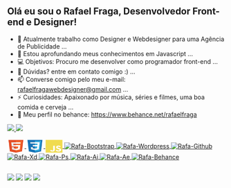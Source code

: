 ## Olá eu sou o Rafael Fraga, Desenvolvedor Front-end e Designer!

- 🔭 Atualmente trabalho como Designer e Webdesigner para uma Agência de Publicidade ...
- 🌱 Estou aprofundando meus conhecimentos em Javascript ...
- 💻 Objetivos: Procuro me desenvolver como programador front-end ...
- 💬 Dúvidas? entre em contato comigo :) ...
- 📫 Converse comigo pelo meu e-mail: rafaelfragawebdesigner@gmail.com ...
- ⚡ Curiosidades: Apaixonado por música, séries e filmes, uma boa comida e cerveja ...
- 🎨 Meu perfil no behance: https://www.behance.net/rafaelfraga

<div align="left">
  <a href="https://github.com/rafaelfragawebdesigner">
  <img height="180em" src="https://github-readme-stats.vercel.app/api?username=rafaelfragawebdesigner&show_icons=true&theme=dark&include_all_commits=true&count_private=true"/>
  <img height="180em" src="https://github-readme-stats.vercel.app/api/top-langs/?username=rafaelfragawebdesigner&layout=compact&langs_count=7&theme=dark"/>
</div>
  
<div style="display: inline_block"><br>

 <img align="center" alt="Rafa-HTML" height="30" width="40" src="https://raw.githubusercontent.com/devicons/devicon/master/icons/html5/html5-original.svg">
 <img align="center" alt="Rafa-CSS" height="30" width="40" src="https://raw.githubusercontent.com/devicons/devicon/master/icons/css3/css3-original.svg">
 <img align="center" alt="Rafa-Js" height="30" width="40" src="https://raw.githubusercontent.com/devicons/devicon/master/icons/javascript/javascript-plain.svg">
 <img align="center" alt=Rafa-Bootstrap height="30" width="40" src="https://cdn.jsdelivr.net/gh/devicons/devicon/icons/bootstrap/bootstrap-plain.svg" />
 <img align="center" alt=Rafa-Wordpress height="30" width="40" src="https://cdn.jsdelivr.net/gh/devicons/devicon/icons/wordpress/wordpress-original.svg" />
 <img align="center" alt=Rafa-Github height="30" width="40" src="https://cdn.jsdelivr.net/gh/devicons/devicon/icons/github/github-original.svg" />
 <img align="center" alt=Rafa-Xd height="30" width="40" src="https://cdn.jsdelivr.net/gh/devicons/devicon/icons/xd/xd-plain.svg" />
 <img align="center" alt=Rafa-Ps height="30" width="40" src="https://cdn.jsdelivr.net/gh/devicons/devicon/icons/photoshop/photoshop-plain.svg" />
 <img align="center" alt=Rafa-Ai height="30" width="40" src="https://cdn.jsdelivr.net/gh/devicons/devicon/icons/illustrator/illustrator-plain.svg" />
 <img align="center" alt=Rafa-Ae height="30" width="40" src="https://cdn.jsdelivr.net/gh/devicons/devicon/icons/aftereffects/aftereffects-original.svg" />
 <img align="center" alt=Rafa-Behance height="30" width="40" src="https://cdn.jsdelivr.net/gh/devicons/devicon/icons/behance/behance-original.svg" /
</div>
  
  ##
  
<div>
<a href="https://instagram.com/rfraga_web" target="_blank"><img src="https://img.shields.io/badge/-Instagram-%23E4405F?style=for-the-badge&logo=instagram&logoColor=white" target="_blank"></a>
<a href="https://wa.me/5551998154767" target="_blank"><img src="https://img.shields.io/badge/WhatsApp-25D366?style=for-the-badge&logo=whatsapp&logoColor=white" target="_blank"></a> 
<a href = "mailto:rafaelfragawebdesigner@gmail.com"><img src="https://img.shields.io/badge/-Gmail-%23333?style=for-the-badge&logo=gmail&logoColor=white" target="_blank"></a>
<a href="https://www.linkedin.com/in/rafael-fraga-79804a78/" target="_blank"><img src="https://img.shields.io/badge/-LinkedIn-%230077B5?style=for-the-badge&logo=linkedin&logoColor=white" target="_blank"></a> 
</div>
 
